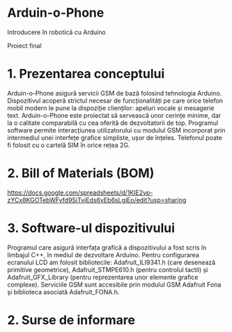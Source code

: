 # Arduin-o-Phone
Introducere în robotică cu Arduino

Proiect final
 
# 1. Prezentarea conceptului

Arduin-o-Phone asigură servicii GSM de bază folosind tehnologia Arduino. Dispozitivul acoperă strictul necesar de funcționalități pe care orice telefon mobil modern le pune la dispoziție clienților: apeluri vocale și mesagerie text. Arduin-o-Phone este proiectat să servească unor cerințe minime, dar la o calitate comparabilă cu cea oferită de dezvoltatorii de top. Programul software permite interacțiunea utilizatorului cu modulul GSM incorporat prin intermediul unei interfețe grafice simpliste, ușor de înțeles. Telefonul poate fi folosit cu o cartelă SIM în orice rețea 2G.

# 2. Bill of Materials (BOM)

https://docs.google.com/spreadsheets/d/1KIE2vp-zYCx8KGOTebWFyfd9SiTvjEds6vEb6sLgiEo/edit?usp=sharing

# 3. Software-ul dispozitivului

Programul care asigură interfața grafică a dispozitivului a fost scris în limbajul C++, în mediul de dezvoltare Arduino. Pentru configurarea ecranului LCD am folosit bibliotecile: Adafruit_ILI9341.h (care desenează primitive geometrice), 
Adafruit_STMPE610.h (pentru controlul tactil)  și Adafruit_GFX_Library (pentru reprezentarea unor elemente grafice complexe). Serviciile GSM sunt accesibile prin modulul GSM Adafruit Fona și biblioteca asociată Adafruit_FONA.h.


# 2. Surse de informare

